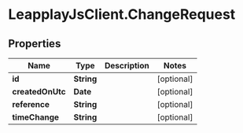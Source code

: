 # LeapplayJsClient.ChangeRequest

## Properties
Name | Type | Description | Notes
------------ | ------------- | ------------- | -------------
**id** | **String** |  | [optional] 
**createdOnUtc** | **Date** |  | [optional] 
**reference** | **String** |  | [optional] 
**timeChange** | **String** |  | [optional] 


